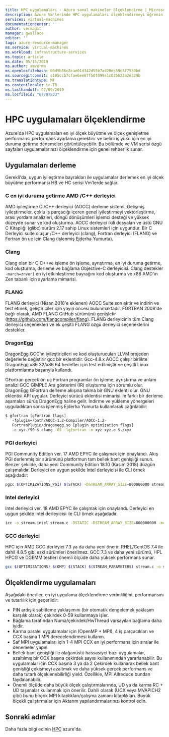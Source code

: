 ```yaml
---
title: HPC uygulamaları - Azure sanal makineler ölçeklendirme | Microsoft Docs
description: Azure Vm'lerinde HPC uygulamaları ölçeklendirmeyi öğrenin.
services: virtual-machines
documentationcenter: ''
author: vermagit
manager: gwallace
editor: ''
tags: azure-resource-manager
ms.service: virtual-machines
ms.workload: infrastructure-services
ms.topic: article
ms.date: 05/15/2019
ms.author: amverma
ms.openlocfilehash: 00d5b86c8cae01d342d55b7ad20ec59c3f7530bd
ms.sourcegitcommit: c105ccb7cfae6ee87f50f099a1c035623a2e239b
ms.translationtype: MT
ms.contentlocale: tr-TR
ms.lasthandoff: 07/09/2019
ms.locfileid: "67707833"
---
```

# <a name="scaling-hpc-applications"></a>HPC uygulamaları ölçeklendirme

Azure'da HPC uygulamaları en iyi ölçek büyütme ve ölçek genişletme performansı performans ayarlama gerektirir ve belirli iş yükü için en iyi duruma getirme denemeleri görüntüleyebilir. Bu bölümde ve VM serisi özgü sayfaları uygulamalarınızı ölçeklendirme için genel rehberlik sunar.

## <a name="compiling-applications"></a>Uygulamaları derleme

Gerekli'da, uygun iyileştirme bayrakları ile uygulamalar derlemek en iyi ölçek büyütme performansı HB ve HC serisi Vm'lerde sağlar.

### <a name="amd-optimizing-cc-compiler"></a>C en iyi duruma getirme AMD /C++ derleyici

AMD iyileştirme C /C++ derleyici (AOCC) derleme sistemi, Gelişmiş iyileştirmeler, çoklu iş parçacığı içeren genel iyileştirmeyi vektörleştirme, arası yordam analizleri, döngü dönüşümleri işlemci desteği ve yüksek düzeyde sunar ve kod oluşturma. AOCC derleyici ikili dosyaları ve üstü GNU C Kitaplığı (glibc) sürüm 2.17 sahip Linux sistemleri için uygundur. Bir C Derleyici suite oluşur /C++ derleyici (clang), Fortran derleyici (FLANG) ve Fortran ön uç için Clang (işlenmiş Ejderha Yumurta).

### <a name="clang"></a>Clang

Clang olan bir C C++ve işleme ön işleme, ayrıştırma, en iyi duruma getirme, kod oluşturma, derleme ve bağlama Objective-C derleyicisi. Clang destekler `-march=znver1` en iyi etkinleştirme bayrağını kod oluşturma ve x86 AMD'ın Zen tabanlı için ayarlama mimarisi.

### <a name="flang"></a>FLANG

FLANG derleyici (Nisan 2018'e eklenen) AOCC Suite son ektir ve indirin ve test etmek, geliştiriciler için yayın öncesi bulunmaktadır. FORTRAN 2008'de bağlı olarak, AMD FLANG GitHub sürümünü genişletir (https://github.com/flangcompiler/flang). FLANG derleyicinin tüm Clang derleyici seçenekleri ve ek çeşitli FLANG özgü derleyici seçeneklerini destekler.

### <a name="dragonegg"></a>DragonEgg

DragonEgg GCC'ın iyileştiricileri ve kod oluşturucuları LLVM projeden değerlerle değiştirir gcc bir eklentidir. Gcc-4.8.x AOCC çalışır birlikte DragonEgg x86 32/x86 64 hedefler için test edilmiştir ve çeşitli Linux platformlarına başarıyla kullandı.

GFortran gerçek ön uç Fortran programlar ön işleme, ayrıştırma ve anlam analizi GCC GIMPLE Ara gösterimi (IR) oluşturma için sorumlu olur. DragonEgg GFortran derleme akışına takma bir GNU eklenti olur. GNU eklentisi API uygular. Derleyici sürücü eklentisi mimarisi ile farklı bir derleme aşamaları sürüş DragonEgg haline gelir.  İndirme ve yükleme yönergeleri uyguladıktan sonra işlenmiş Ejderha Yumurta kullanılarak çağrılabilir: 

```bash
$ gfortran [gFortran flags] 
   -fplugin=/path/AOCC-1.2-Compiler/AOCC-1.2-     
   FortranPlugin/dragonegg.so [plugin optimization flags]     
   -c xyz.f90 $ clang -O3 -lgfortran -o xyz xyz.o $./xyz
```
   
### <a name="pgi-compiler"></a>PGI derleyici
PGI Community Edition ver. 17 AMD EPYC ile çalışmak için onaylandı. Akış PGI derlenmiş bir sürümünü platformun tam bellek bant genişliği sunun. Benzer şekilde, daha yeni Community Edition 18.10 (Kasım 2018) düzgün çalışmalıdır. Derleyici en uygun şekilde Intel derleyicisi ile CLI örnek aşağıdadır:

```bash
pgcc $(OPTIMIZATIONS_PGI) $(STACK) -DSTREAM_ARRAY_SIZE=800000000 stream.c -o stream.pgi
```

### <a name="intel-compiler"></a>Intel derleyici
Intel derleyici ver. 18 AMD EPYC ile çalışmak için onaylandı. Derleyici en uygun şekilde Intel derleyicisi ile CLI örnek aşağıdadır.

```bash
icc -o stream.intel stream.c -DSTATIC -DSTREAM_ARRAY_SIZE=800000000 -mcmodel=large -shared-intel -Ofast –qopenmp
```

### <a name="gcc-compiler"></a>GCC derleyici 
HPC için AMD GCC derleyici 7.3 ya da daha yeni önerir. RHEL/CentOS 7.4 ile dahil 4.8.5 gibi eski sürümleri önerilmez. GCC 7.3 ve daha yeni sürümü, HPL HPCG ve DGEMM testleri önemli ölçüde daha yüksek performans sunar.

```bash
gcc $(OPTIMIZATIONS) $(OMP) $(STACK) $(STREAM_PARAMETERS) stream.c -o stream.gcc
```

## <a name="scaling-applications"></a>Ölçeklendirme uygulamaları 

Aşağıdaki öneriler, en iyi uygulama ölçeklendirme verimliliğini, performansını ve tutarlılık için geçerlidir:

* PIN ardışık sabitleme yaklaşımını (bir otomatik dengelemek yaklaşım karşılık olarak) çekirdek 0-59 kullanmaya işler. 
* Bağlama tarafından Numa/çekirdek/HwThread varsayılan bağlama daha iyidir.
* Karma paralel uygulamalar için (OpenMP + MPI), 4 iş parçacıkları ve CCX başına 1 MPI derecelendirmesi kullanın.
* Saf MPI uygulamaları için 1-4 MPI CCX en iyi performans için sıralar ile denemeler yapın.
* Bellek bant genişliği ile olağanüstü hassasiyet bazı uygulamalar, azaltılmış bir CCX başına çekirdek sayısı kullanımından yararlanabilir. Bu uygulamalar için CCX başına 3 ya da 2 Çekirdek kullanarak bellek bant genişliği çekişmeyi azaltmak ve daha yüksek gerçek performans ve daha tutarlı ölçeklenebilirliği yield. Özellikle, MPI Allreduce bundan faydalanabilir.
* Önemli ölçüde daha büyük ölçek çalıştırmalarında, UD ya da karma RC + UD taşımalar kullanmak için önerilir. Dahili olarak (UCX veya MVAPICH2 gibi) bunu birçok MPI kitaplıkları/çalışma zamanı kitaplıkları. Büyük ölçekli çalıştırmalar için Aktarım yapılandırmalarınızı kontrol edin.

## <a name="next-steps"></a>Sonraki adımlar

Daha fazla bilgi edinin [HPC](https://docs.microsoft.com/azure/architecture/topics/high-performance-computing/) azure'da.
